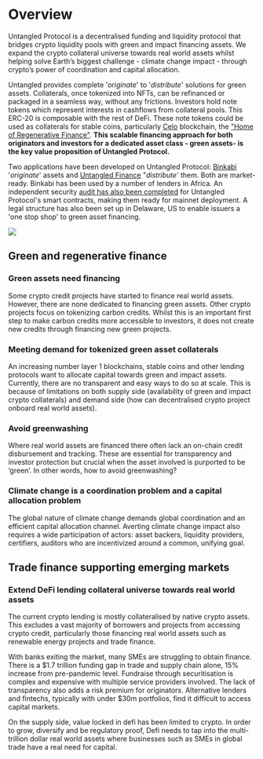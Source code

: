 # Overview

Untangled Protocol is a decentralised funding and liquidity protocol that bridges crypto liquidity pools with green and impact financing assets. We expand the crypto collateral universe towards real world assets whilst helping solve Earth’s biggest challenge - climate change impact - through crypto’s power of coordination and capital allocation.

Untangled provides complete '_originate_' to '_distribute_' solutions for green assets. Collaterals, once tokenized into NFTs, can be refinanced or packaged in a seamless way, without any frictions. Investors hold note tokens which represent interests in cashflows from collateral pools. This ERC-20 is composable with the rest of DeFi. These note tokens could be used as collaterals for stable coins, particularly [Celo](https://celo.org) blockchain, the ["Home of Regenerative Finance"](https://climatecollective.org). **This scalable financing approach for both originators and investors for a dedicated asset class - green assets- is the key value proposition of Untangled Protocol.**

Two applications have been developed on Untangled Protocol: [Binkabi](https://binkabi.io) '_originate_' assets and [Untangled Finance](https://binkabi.io) "_distribute_' them. Both are market-ready. Binkabi has been used by a number of lenders in Africa. An independent security [audit has also been completed](protocol/audit.md) for Untangled Protocol's smart contracts, making them ready for mainnet deployment. A legal structure has also been set up in Delaware, US to enable issuers a 'one stop shop' to green asset financing.

![](https://lh5.googleusercontent.com/X5QPJHLUv0PQmB0LXCsv-vGkKXhqLRLPysVRaXcTM0aPNNLYi\_MPZI0pKWdlp-\_DY8Fnx\_DjGau0cMTiAYdMaIxt1S408wac6AutGXAU6VNwZpM7quyTWMMEC8qPf9-2T4OFjd30fAPqb9TyXA)

## Green and regenerative finance

### Green assets need financing&#x20;

Some crypto credit projects have started to finance real world assets. However, there are none dedicated to financing green assets. Other crypto projects focus on tokenizing carbon credits. Whilst this is an important first step to make carbon credits more accessible to investors, it does not create new credits through financing new green projects.

### Meeting demand for tokenized green asset collaterals&#x20;

An increasing number layer 1 blockchains, stable coins and other lending protocols want to allocate capital towards green and impact assets. Currently, there are no transparent and easy ways to do so at scale. This is because of limitations on both supply side (availability of green and impact crypto collaterals) and demand side (how can decentralised crypto project onboard real world assets).

### Avoid greenwashing&#x20;

Where real world assets are financed there often lack an on-chain credit disbursement and tracking. These are essential for transparency and investor protection but crucial when the asset involved is purported to be ‘green’. In other words, how to avoid greenwashing?

### Climate change is a coordination problem and a capital allocation problem&#x20;

The global nature of climate change demands global coordination and an efficient capital allocation channel. Averting climate change impact also requires a wide participation of actors: asset backers, liquidity providers, certifiers, auditors who are incentivized around a common, unifying goal.

## Trade finance supporting emerging markets

### Extend DeFi lending collateral universe towards real world assets&#x20;

The current crypto lending is mostly collateralised by native crypto assets. This excludes a vast majority of borrowers and projects from accessing crypto credit, particularly those financing real world assets such as renewable energy projects and trade finance.

With banks exiting the market, many SMEs are struggling to obtain finance. There is a $1.7 trillion funding gap in trade and supply chain alone, 15% increase from pre-pandemic level. Fundraise through securitisation is complex and expensive with multiple service providers involved. The lack of transparency also adds a risk premium for originators. Alternative lenders and fintechs, typically with under $30m portfolios, find it difficult to access capital markets.

On the supply side, value locked in defi has been limited to crypto. In order to grow, diversify and be regulatory proof, Defi needs to tap into the multi- trillion dollar real world assets where businesses such as SMEs in global trade have a real need for capital.
